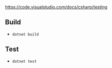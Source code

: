 https://code.visualstudio.com/docs/csharp/testing

## Build

- `dotnet build`

## Test

- `dotnet test`
